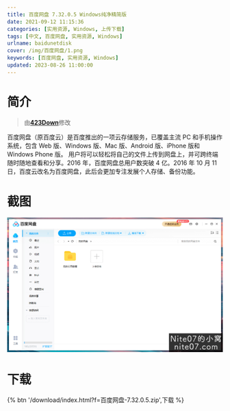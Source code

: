 ```yaml
---
title: 百度网盘 7.32.0.5 Windows纯净精简版
date: 2021-09-12 11:15:36
categories: [实用资源, Windows, 上传下载]
tags: [中文, 百度网盘, 实用资源, Windows]
urlname: baidunetdisk
cover: /img/百度网盘/1.png
keywords: [百度网盘, 实用资源, Windows]
updated: 2023-08-26 11:00:00
---
```


# 简介

> 由[**423Down**](/laiyuan)修改

百度网盘（原百度云）是百度推出的一项云存储服务，已覆盖主流 PC 和手机操作系统，包含 Web 版、Windows 版、Mac 版、Android 版、iPhone 版和 Windows Phone 版。
用户将可以轻松将自己的文件上传到网盘上，并可跨终端随时随地查看和分享。2016 年，百度网盘总用户数突破 4 亿。2016 年 10 月 11 日，百度云改名为百度网盘，此后会更加专注发展个人存储、备份功能。

# 截图

![](/img/百度网盘/2.png)

# 下载

{% btn '/download/index.html?f=百度网盘-7.32.0.5.zip',下载 %}

